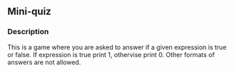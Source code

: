 ## Mini-quiz

### Description

This is a game where you are asked to answer if a given expression is true or false.
If expression is true print 1, othervise print 0. Other formats of answers are not allowed.
